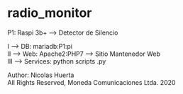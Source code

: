 # radio_monitor

P1: Raspi 3b+  --> Detector de Silencio<br>

I   --> DB:       mariadb:P1:pi <br>
II  --> Web:      Apache2:PHP7 --> Sitio Mantenedor Web<br>
III --> Services: python scripts .py<br>

Author: Nicolas Huerta<br>
All Rights Reserved, Moneda Comunicaciones Ltda. 2020
